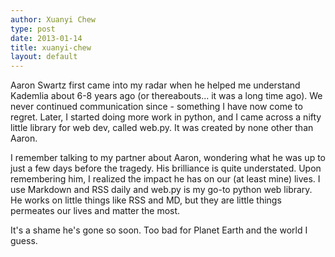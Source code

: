 ```yaml
---
author: Xuanyi Chew
type: post
date: 2013-01-14
title: xuanyi-chew
layout: default
---
```

Aaron Swartz first came into my radar when he helped me understand Kademlia about 6-8 years ago (or thereabouts... it was a long time ago). We never continued communication since - something I have now come to regret. Later, I started doing more work in python, and I came across a nifty little library for web dev, called web.py. It was created by none other than Aaron.

I remember talking to my partner about Aaron, wondering what he was up to just a few days before the tragedy. His brilliance is quite understated. Upon remembering him, I realized the impact he has on our (at least mine) lives. I use Markdown and RSS daily and web.py is my go-to python web library. He works on little things like RSS and MD, but they are little things permeates our lives and matter the most.

It's a shame he's gone so soon. Too bad for Planet Earth and the world I guess.
